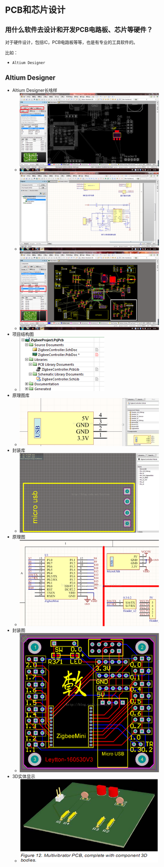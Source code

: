 # PCB和芯片设计

## 用什么软件去设计和开发PCB电路板、芯片等硬件？

对于硬件设计，包括IC，PCB电路板等等，也是有专业的工具软件的。

比如：

* `Altium Designer`

## Altium Designer

* Altium Designer长啥样
  * ![](../../assets/img/altium_designer_main_ui.png)
  * ![](../../assets/img/altium_designer_sheet_tab_layout.png)
  * ![](../../assets/img/altium_designer_ic_connection.png)
* 项目结构图
  * ![](../../assets/img/altium_designer_structure_tree.png)
* 原理图库
  * ![](../../assets/img/altium_designer_principle_lib.png)
* 封装库
  * ![](../../assets/img/altium_designer_packaging_lib.png)
* 原理图
  * ![](../../assets/img/altium_designer_schematic_diagram.png)
* 封装图
  * ![](../../assets/img/altium_designer_packaging_map.png)
* 3D实体显示
  * ![](../../assets/img/altium_designer_3d_view.png)